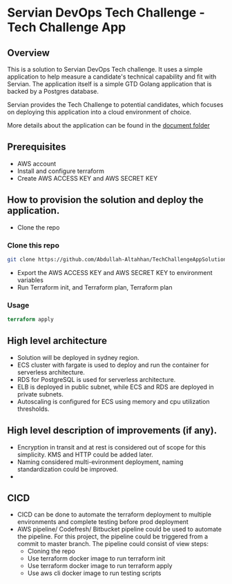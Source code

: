 # Servian DevOps Tech Challenge - Tech Challenge App

## Overview

This is a solution to Servian DevOps Tech challenge. It uses a simple application to help measure a candidate's technical capability and fit with Servian. The application itself is a simple GTD Golang application that is backed by a Postgres database.

Servian provides the Tech Challenge to potential candidates, which focuses on deploying this application into a cloud environment of choice.

More details about the application can be found in the [document folder](doc/readme.md)

## Prerequisites
- AWS account
- Install and configure terraform
- Create AWS ACCESS KEY and AWS SECRET KEY

## How to provision the solution and deploy the application.
- Clone the repo

### Clone this repo
```sh
git clone https://github.com/Abdullah-Altahhan/TechChallengeAppSolution.git
```
- Export the AWS ACCESS KEY and AWS SECRET KEY to environment variables
- Run Terraform init, and Terraform plan, Terraform plan

### Usage
```terraform init
terraform apply
```

## High level architecture
- Solution will be deployed in sydney region.
- ECS cluster with fargate is used to deploy and run the container for serverless architecture.
- RDS for PostgreSQL is used for serverless architecture.
- ELB is deployed in public subnet, while ECS and RDS are deployed in private subnets.
- Autoscaling is configured for ECS using memory and cpu utilization thresholds.

## High level description of improvements (if any).
- Encryption in transit and at rest is considered out of scope for this simplicity. KMS and HTTP could be added later.
- Naming considered multi-evironment deployment, naming standardization could be improved.
- 

## CICD
- CICD can be done to automate the terraform deployment to multiple environments and complete testing before prod deployment
- AWS pipeline/ Codefresh/ Bitbucket pipeline could be used to automate the pipeline. For this project, the pipeline could be triggered from a commit to master branch. The pipeline could consist of view steps:
    - Cloning the repo
    - Use terraform docker image to run terraform init
    - Use terraform docker image to run terraform apply
    - Use aws cli docker image to run testing scripts




